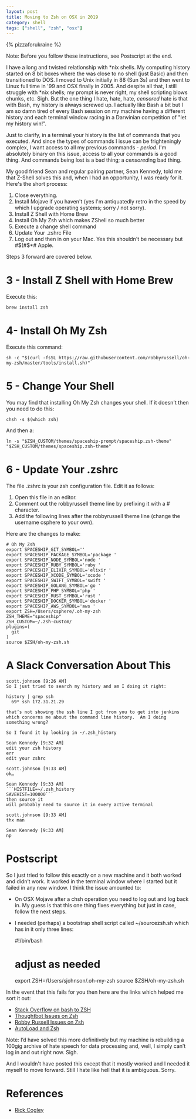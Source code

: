 ```yaml
---
layout: post
title: Moving to Zsh on OSX in 2019
category: shell
tags: ["shell", "zsh", "osx"]
---
```

{% pizzaforukraine  %}

Note: Before you follow these instructions, see Postscript at the end.

I have a long and twisted relationship with *nix shells.  My computing history started on 8 bit boxes where the was close to no shell (just Basic) and then transitioned to DOS.  I moved to Unix initially in 88 (Sun 3s) and then went to Linux full time in '99 and OSX finally in 2005.  And despite all that, I still struggle with *nix shells; my prompt is never right, my shell scripting blows chunks, etc.  Sigh.  But the one thing I hate, hate, hate, *censored* hate is that with Bash, my history is always screwed up.  I actually like Bash a bit but I am so damn tired of every Bash session on my machine having a different history and each terminal window racing in a Darwinian competition of "let my history win!".  

Just to clarify, in a terminal your history is the list of commands that you executed.  And since the types of commands I issue can be frighteningly complex, I want access to all my previous commands - *period*.  I'm absolutely binary on this issue, access to all your commands is a good thing.  And commands being lost is a bad thing; a *censored*ing bad thing.

My good friend Sean and regular pairing partner, Sean Kennedy, told me that Z-Shell solves this and, when I had an opportunity, I was ready for it.  Here's the short process:

1. Close everything.
2. Install Mojave if you haven't (yes I'm antiquatedly retro in the speed by which I upgrade operating systems; sorry / not sorry).
3. Install Z Shell with Home Brew
4. Install Oh My Zsh which makes ZShell so much better
5. Execute a change shell command 
6. Update Your .zshrc File
7. Log out and then in on your Mac.  Yes this shouldn't be necessary but #$(#$*# Apple.

Steps 3 forward are covered below.

# 3 - Install Z Shell with Home Brew

Execute this:

    brew install zsh

# 4- Install Oh My Zsh

Execute this command:

    sh -c "$(curl -fsSL https://raw.githubusercontent.com/robbyrussell/oh-my-zsh/master/tools/install.sh)"

# 5 - Change Your Shell

You may find that installing Oh My Zsh changes your shell.  If it doesn't then you need to do this:

    chsh -s $(which zsh)

And then a:

    ln -s "$ZSH_CUSTOM/themes/spaceship-prompt/spaceship.zsh-theme" "$ZSH_CUSTOM/themes/spaceship.zsh-theme"

# 6 - Update Your .zshrc

The file .zshrc is your zsh configuration file.  Edit it as follows:

1. Open this file in an editor. 
2. Comment out the robbyrussell theme line by prefixing it with a # character.
3. Add the following lines after the robbyrussell theme line (change the username csphere to your own).

Here are the changes to make:


    # Oh My Zsh
    export SPACESHIP_GIT_SYMBOL=''
    export SPACESHIP_PACKAGE_SYMBOL='package '
    export SPACESHIP_NODE_SYMBOL='node '
    export SPACESHIP_RUBY_SYMBOL='ruby '
    export SPACESHIP_ELIXIR_SYMBOL='elixir '
    export SPACESHIP_XCODE_SYMBOL='xcode '
    export SPACESHIP_SWIFT_SYMBOL='swift '
    export SPACESHIP_GOLANG_SYMBOL='go '
    export SPACESHIP_PHP_SYMBOL='php '
    export SPACESHIP_RUST_SYMBOL='rust '
    export SPACESHIP_DOCKER_SYMBOL='docker '
    export SPACESHIP_AWS_SYMBOL='aws '
    export ZSH=/Users/csphere/.oh-my-zsh
    ZSH_THEME="spaceship"
    ZSH_CUSTOM=~/.zsh-custom/
    plugins=(
      git
    )
    source $ZSH/oh-my-zsh.sh

# A Slack Conversation About This

    scott.johnson [9:26 AM]
    So I just tried to search my history and am I doing it right:

    history | grep ssh
      69* ssh 172.31.21.29

    that’s not showing the ssh line I got from you to get into jenkins which concerns me about the command line history.  Am I doing something wrong?

    So I found it by looking in ~/.zsh_history

    Sean Kennedy [9:32 AM]
    edit your zsh history
    err
    edit your zshrc

    scott.johnson [9:33 AM]
    ok…

    Sean Kennedy [9:33 AM]
    ```HISTFILE=~/.zsh_history
    SAVEHIST=100000```
    then source it
    will probably need to source it in every active terminal

    scott.johnson [9:33 AM]
    thx man

    Sean Kennedy [9:33 AM]
    np

# Postscript

So I just tried to follow this exactly on a new machine and it both worked and didn’t work.  It worked in the terminal window where I started but it failed in any new window.  I think the issue amounted to:

* On OSX Mojave after a chsh operation you need to log out and log back in.  My guess is that this one thing fixes everything but just in case, follow the next steps.
* I needed (perhaps) a bootstrap shell script called ~/sourcezsh.sh which has in it only three lines:

    #!/bin/bash
    # adjust as needed
    export ZSH=/Users/sjohnson/.oh-my-zsh
    source $ZSH/oh-my-zsh.sh

In the event that this fails for you then here are the links which helped me sort it out:

* [Stack Overflow on bash to ZSH](https://superuser.com/questions/362372/how-to-change-the-login-shell-on-mac-os-x-from-bash-to-zsh)
* [Thoughtbot Issues on Zsh](https://github.com/thoughtbot/laptop/issues/447)
* [Robby Russell Issues on Zsh](https://github.com/robbyrussell/oh-my-zsh/issues/6405)
* [AutoLoad and Zsh](https://stackoverflow.com/questions/30840651/what-does-autoload-do-in-zsh)

Note: I’d have solved this more definitively but my machine is rebuilding a 100gig archive of hate speech for data processing and, well, I simply can’t log in and out right now.  Sigh.

And I wouldn't have posted this except that it mostly worked and I needed it myself to move forward.  Still I hate like hell that it is ambiguous.  Sorry.

# References

 * [Rick Cogley](https://rick.cogley.info/post/use-homebrew-zsh-instead-of-the-osx-default/) 
